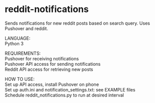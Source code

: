 # reddit-notifications
Sends notifications for new reddit posts based on search query. Uses Pushover and reddit.

LANGUAGE:  
Python 3

REQUIREMENTS:  
Pushover for receiving notifications  
Pushover API access for sending notifications  
Reddit API access for retrieving new posts  

HOW TO USE:  
Set up API access, install Pushover on phone  
Set up auth.ini and notification_settings.txt: see EXAMPLE files  
Schedule reddit_notifications.py to run at desired interval  
